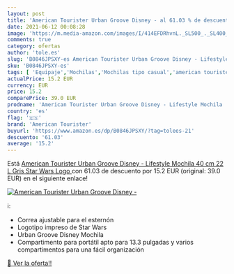 ```yaml
---
layout: post
title: 'American Tourister Urban Groove Disney - al 61.03 % de descuento'
date: 2021-06-12 00:08:28
image: 'https://m.media-amazon.com/images/I/414EFDRhvnL._SL500_._SL400_.jpg'
comments: true
category: ofertas
author: 'tole.es'
slug: 'B0846JPSXY-es American Tourister Urban Groove Disney - Lifestyle Mochila...'
sku: 'B0846JPSXY-es'
tags: [ 'Equipaje','Mochilas','Mochilas tipo casual','american tourister','mochila', ]
actualPrice: 15.2 EUR
currency: EUR
price: 15.2
comparePrice: 39.0 EUR
prodname: 'American Tourister Urban Groove Disney - Lifestyle Mochila  40 cm  22 L  Gris  Star Wars Logo '
country: 'es'
flag: '🇪🇸'
brand: 'American Tourister'
buyurl: 'https://www.amazon.es/dp/B0846JPSXY/?tag=tolees-21'
descuento: '61.03'
average: '15.2'
---
```


Está [American Tourister Urban Groove Disney - Lifestyle Mochila  40 cm  22 L  Gris  Star Wars Logo ](https://www.amazon.es/dp/B0846JPSXY/?tag=tolees-21) con 61.03 de descuento por 15.2 EUR (original: 39.0 EUR) en el siguiente enlace!

[![American Tourister Urban Groove Disney -](https://m.media-amazon.com/images/I/414EFDRhvnL._SL500_._SL400_.jpg)](https://www.amazon.es/dp/B0846JPSXY/?tag=tolees-21)

ℹ️:

- Correa ajustable para el esternón
- Logotipo impreso de Star Wars
- Urban Groove Disney Mochila
- Compartimento para portátil apto para 13.3 pulgadas y varios compartimentos para una fácil organización

[🛒 Ver la oferta!!](https://www.amazon.es/dp/B0846JPSXY/?tag=tolees-21)
